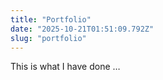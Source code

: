 ```yaml
---
title: "Portfolio"
date: "2025-10-21T01:51:09.792Z"
slug: "portfolio"
---
```



This is what I have done …

